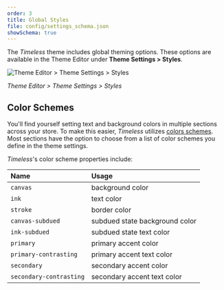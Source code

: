 ```yaml
---
order: 3
title: Global Styles
file: config/settings_schema.json
showSchema: true
---
```


The _Timeless_ theme includes global theming options. These options are available in the Theme Editor under **Theme Settings > Styles**.

![Theme Editor > Theme Settings > Styles](/assets/global-styles.webp)

_Theme Editor > Theme Settings > Styles_

## Color Schemes

You'll find yourself setting text and background colors in multiple sections across your store. To make this easier, _Timeless_ utilizes [colors schemes](https://help.shopify.com/en/manual/online-store/themes/theme-structure/color-scheme). Most sections have the option to choose from a list of color schemes you define in the theme settings.

_Timeless_'s color scheme properties include:

| Name | Usage |
| :-- | :-- |
| `canvas` | background color |
| `ink` | text color |
| `stroke` | border color |
| `canvas-subdued` | subdued state background color |
| `ink-subdued` | subdued state text color |
| `primary` | primary accent color |
| `primary-contrasting` | primary accent text color |
| `secondary` | secondary accent color |
| `secondary-contrasting` | secondary accent text color |
